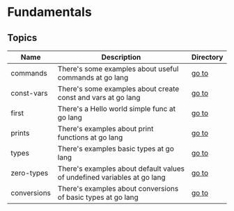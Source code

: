 # Fundamentals

## Topics

| Name        | Description                                                             | Directory            |
| ----------- | ----------------------------------------------------------------------- | -------------------- |
| commands    | There's some examples about useful commands at go lang                  | [go to](commands)    |
| const-vars  | There's some examples about create const and vars at go lang            | [go to](const-vars)  |
| first       | There's a Hello world simple func at go lang                            | [go to](first)       |
| prints      | There's examples about print functions at go lang                       | [go to](prints)      |
| types       | There's examples basic types at go lang                                 | [go to](types)       |
| zero-types  | There's examples about default values of undefined variables at go lang | [go to](zero-types)  |
| conversions | There's examples about conversions of basic types at go lang            | [go to](conversions) |
